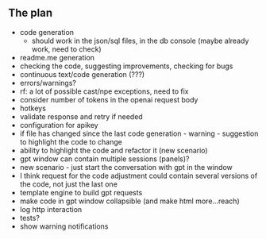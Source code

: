 ## The plan

- code generation
  - should work in the json/sql files, in the db console (maybe already work, need to check)
- readme.me generation
- checking the code, suggesting improvements, checking for bugs
- continuous text/code generation (???)
- errors/warnings?
- rf: a lot of possible cast/npe exceptions, need to fix
- consider number of tokens in the openai request body
- hotkeys
- validate response and retry if needed
- configuration for apikey
- if file has changed since the last code generation - warning - suggestion to highlight the code to change
- ability to highlight the code and refactor it (new scenario)
- gpt window can contain multiple sessions (panels)?
- new scenario - just start the conversation with gpt in the window
- I think request for the code adjustment could contain several versions of the code, not just the last one
- template engine to build gpt requests
- make code in gpt window collapsible (and make html more...reach)
- log http interaction
- tests?
- show warning notifications
